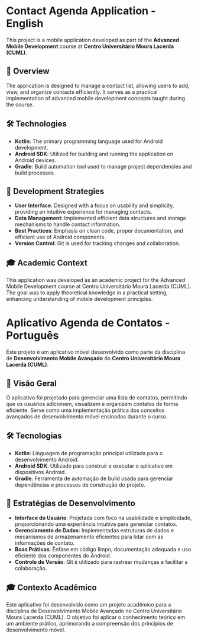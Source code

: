 # Contact Agenda Application - English

This project is a mobile application developed as part of the **Advanced Mobile Development** course at **Centro Universitário Moura Lacerda (CUML)**.

## 📱 Overview

The application is designed to manage a contact list, allowing users to add, view, and organize contacts efficiently. It serves as a practical implementation of advanced mobile development concepts taught during the course.

## 🛠️ Technologies

- **Kotlin**: The primary programming language used for Android development.
- **Android SDK**: Utilized for building and running the application on Android devices.
- **Gradle**: Build automation tool used to manage project dependencies and build processes.

## 🚀 Development Strategies

- **User Interface**: Designed with a focus on usability and simplicity, providing an intuitive experience for managing contacts.
- **Data Management**: Implemented efficient data structures and storage mechanisms to handle contact information.
- **Best Practices**: Emphasis on clean code, proper documentation, and efficient use of Android components.
- **Version Control**: Git is used for tracking changes and collaboration.

## 🎓 Academic Context

This application was developed as an academic project for the Advanced Mobile Development course at Centro Universitário Moura Lacerda (CUML). The goal was to apply theoretical knowledge in a practical setting, enhancing understanding of mobile development principles.

# Aplicativo Agenda de Contatos - Português

Este projeto é um aplicativo móvel desenvolvido como parte da disciplina de **Desenvolvimento Mobile Avançado** do **Centro Universitário Moura Lacerda (CUML)**.

## 📱 Visão Geral

O aplicativo foi projetado para gerenciar uma lista de contatos, permitindo que os usuários adicionem, visualizem e organizem contatos de forma eficiente. Serve como uma implementação prática dos conceitos avançados de desenvolvimento móvel ensinados durante o curso.

## 🛠️ Tecnologias

- **Kotlin**: Linguagem de programação principal utilizada para o desenvolvimento Android.
- **Android SDK**: Utilizado para construir e executar o aplicativo em dispositivos Android.
- **Gradle**: Ferramenta de automação de build usada para gerenciar dependências e processos de construção do projeto.

## 🚀 Estratégias de Desenvolvimento

- **Interface do Usuário**: Projetada com foco na usabilidade e simplicidade, proporcionando uma experiência intuitiva para gerenciar contatos.
- **Gerenciamento de Dados**: Implementadas estruturas de dados e mecanismos de armazenamento eficientes para lidar com as informações de contato.
- **Boas Práticas**: Ênfase em código limpo, documentação adequada e uso eficiente dos componentes do Android.
- **Controle de Versão**: Git é utilizado para rastrear mudanças e facilitar a colaboração.

## 🎓 Contexto Acadêmico

Este aplicativo foi desenvolvido como um projeto acadêmico para a disciplina de Desenvolvimento Mobile Avançado no Centro Universitário Moura Lacerda (CUML). O objetivo foi aplicar o conhecimento teórico em um ambiente prático, aprimorando a compreensão dos princípios de desenvolvimento móvel.




